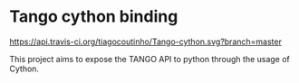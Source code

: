 # Tango cython binding

https://api.travis-ci.org/tiagocoutinho/Tango-cython.svg?branch=master

This project aims to expose the TANGO API to python through the usage of Cython.

